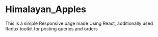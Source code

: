 # Himalayan_Apples
This is a simple Responsive page made Using React, additionally used Redux toolkit for posting queries and orders
